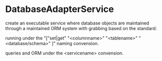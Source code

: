 # DatabaseAdapterService

create an executable service where database objects are maintained through a maintained ORM system with grabbing based on the standard:

running under the "["set|get" "\<columnname\>" "\<tablename\>" "\<database/schema\>" ]" naming convension.

queries and ORM under the \<servicename\> convension.
